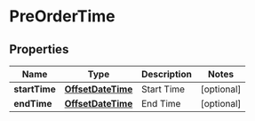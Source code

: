 
# PreOrderTime

## Properties
Name | Type | Description | Notes
------------ | ------------- | ------------- | -------------
**startTime** | [**OffsetDateTime**](OffsetDateTime.md) | Start Time |  [optional]
**endTime** | [**OffsetDateTime**](OffsetDateTime.md) | End Time |  [optional]



